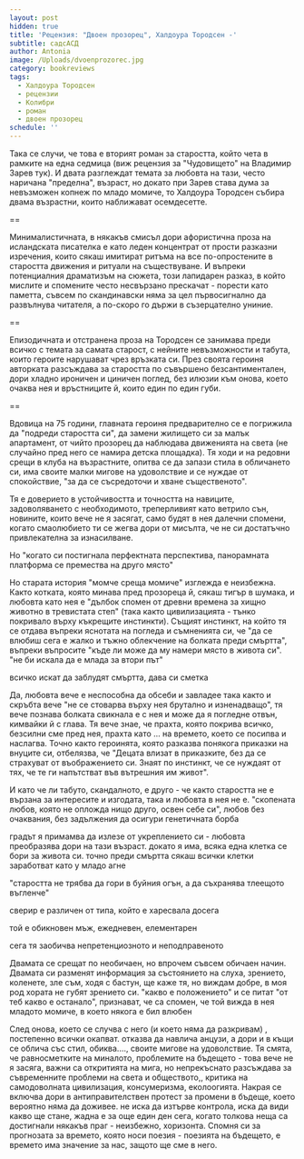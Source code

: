 ```yaml
---
layout: post
hidden: true
title: 'Рецензия: "Двоен прозорец", Халдоура Тородсен -'
subtitle: садсАСД
author: Antonia
image: /Uploads/dvoenprozorec.jpg
category: bookreviews
tags:
  - Халдоура Тородсен
  - рецензии
  - Колибри
  - роман
  - двоен прозорец
schedule: ''
---
```

Така се случи, че това е вторият роман за старостта, който чета в рамките на една седмица (виж рецензия за "Чудовището" на Владимир Зарев тук). И двата разглеждат темата за любовта на тази, често наричана "пределна", възраст, но докато при Зарев става дума за невъзможен копнеж по младо момиче, то Халдоура Тородсен събира двама възрастни, които наближават осемдесетте. 

\==

Минималистичната, в някакъв смисъл дори афористична проза на исландската писателка е като леден концентрат от прости разказни изречения, които сякаш имитират ритъма на все по-опростените в старостта движения и ритуали на съществуване. И въпреки потенциалния драматизъм на сюжета, този лапидарен разказ, в който мислите и спомените често несвързано прескачат - порести като паметта, съвсем по скандинавски няма за цел първосигнално да развълнува читателя, а по-скоро го държи в съзерцателно униние.

\==

Епизодичната и отстранена проза на Тородсен се занимава преди всичко с темата за самата старост, с нейните невъзможности и табута, които героите нарушават чрез връзката си. През своята героиня авторката разсъждава за старостта по съвършено безсантиментален, дори хладно ироничен и циничен поглед, без илюзии към онова, което очаква нея и връстниците й, които един по един губи. 

\==

Вдовица на 75 години, главната героиня предварително се е погрижила да "подреди старостта си", да замени жилището си за малък апартамент, от чийто прозорец да наблюдава движенията на света (не случайно пред него се намира детска площадка). Тя ходи и на редовни срещи в клуба на възрастните, опитва се да запази стила в обличането си, има своите малки мигове на удоволствие и се нуждае от спокойствие, "за да се съсредоточи и хване същественото". 

Тя е доверието в устойчивостта и точността на навиците, задоволяването с необходимото, треперливият като ветрило сън, новините, които вече не я засягат, само будят в нея далечни спомени, когато смаолюбието ти се жегва дори от мисълта, че не си достатъчно привлекателна за изнасилване. 



Но "когато си постигнала перфектната перспектива, панорамната платформа се премества на друго място"



Но старата история "момче среща момиче" изглежда е неизбежна. Както котката, която минава пред прозореца й, сякаш тигър в шумака, и любовта като нея е "дълбок спомен от древни времена за хищно животно в тревистата степ" (така както цивилизацията - тънко покривало върху къкрещите инстинкти). Същият инстинкт, на който тя се отдава въпреки яснотата на погледа и съмненията си, че "да се влюбиш сега е жалко и тъжно облекчение на болката преди смъртта", въпреки въпросите "къде ли може да му намери място в живота си". "не би искала да е млада за втори път"

всичко искат да заблудят смъртта, дава си сметка



Да, любовта вече е неспособна да обсеби и завладее така както и скръбта вече "не се стоварва върху нея брутално и изненадващо", тя вече познава болката свикнала е с нея и може да я погледне отвън, кимвайки й с глава. Тя вече знае, че прахта, която покрива всичко, безсилни сме пред нея, прахта като ... на времето, което се посипва и наслагва. Точно както героинята, която разказва понякога приказки на внуците си, отбелязва, че "Децата влизат в приказките, без да се страхуват от въображението си. Знаят по инстинкт, че се нуждаят от тях, че те ги напътстват във вътрешния им живот". 



И като че ли табуто, скандалното, е друго - че както старостта не е вързана за интересите и изгодата, така и любовта в нея не е. "скопената любов, която не опложда нищо друго, освен себе си", любов без очаквания, без задължения да осигури генетичната борба



градът я примамва да излезе от укреплението си - любовта преобразява дори на тази възраст. докато я има, всяка една клетка се бори за живота си. точно преди смъртта сякаш всички клетки заработват като у младо агне



"старостта не трябва да гори в буйния огън, а да съхранява тлеещото въгленче"



сверир е различен от типа, който е харесвала досега

той е обикновен мъж, ежедневен, елементарен

сега тя заобичва непретенциозното и неподправеното



Двамата се срещат по необичаен, но впрочем съвсем обичаен начин. Двамата си разменят информация за състоянието на слуха, зрението, коленете, зле съм, ходя с бастун, ще каже тя, но виждам добре, в моя род хората не губят зрението си. "какво е положението" и се питат "от теб какво е останало", признават, че са спомен, че той вижда в нея младото момиче, в което някога е бил влюбен



След онова, което се случва с него (и което няма да разкривам) , постепенно всички окапват.  отказва да навлича анцузи, а дори и в къщи се облича със стил, обиква...., своите мигове на удоволствие. Тя смята, че равносметките на миналото, проблемите на бъдещето - това вече не я засяга, важни са откритията на мига, но непрекъснато разсъждава за съвременните проблеми на света и обществото,, критика на самодоволната цивилизация, консумеризма, еколоогията. Накрая се включва дори в антиправителствен протест за промени в бъдеще, което вероятно няма да доживее. не иска да изтърве контрола, иска да види какво ще стане, жадна е за още един ден сега, когато толкова неща са достигнали някакъв праг - неизбежно, хоризонта. Спомня си за прогнозата за времето, която носи поезия - поезията на бъдещето, е времето има значение за нас, защото ще сме в него.
